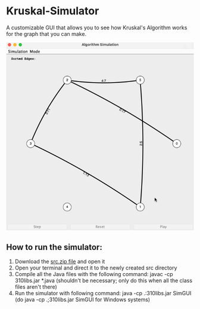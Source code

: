 # Kruskal-Simulator

A customizable GUI that allows you to see how Kruskal's Algorithm works for the graph that you can make.

<img src='Kruskal Algorithm Demo Gif Simulation Mode.gif' title='Simulation Mode' width='' alt='Simulation Mode' />

## How to run the simulator:
1. Download the [src.zip file](src.zip) and open it
2. Open your terminal and direct it to the newly created src directory
3. Compile all the Java files with the following command: javac -cp 310libs.jar *.java (shouldn't be necessary; only do this when all the class files aren't there)
4. Run the simulator with following command: java -cp .:310libs.jar SimGUI (do java -cp .;310libs.jar SimGUI for Windows systems)
